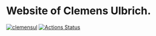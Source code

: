 # Website of Clemens Ulbrich.

[![clemensul ](https://circleci.com/gh/clemensul/clemensulbrich.svg?style=svg)](https://app.circleci.com/pipelines/github/clemensul)
[![Actions Status](https://github.com/clemensul/clemensulbrich/workflows/CodeQL/badge.svg)](https://github.com/clemensul/clemensulbrich/actions)
